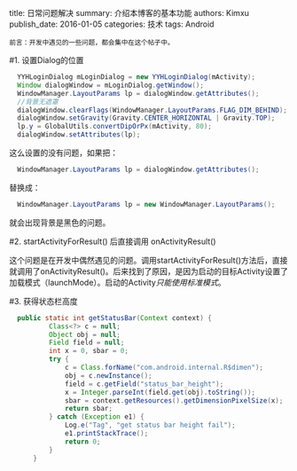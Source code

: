 title: 日常问题解决
summary: 介绍本博客的基本功能
authors: Kimxu
publish_date: 2016-01-05
categories: 技术
tags: Android


`前言：开发中遇见的一些问题，都会集中在这个帖子中。`

#1. 设置Dialog的位置
     
``` JAVA
  YYHLoginDialog mLoginDialog = new YYHLoginDialog(mActivity);
  Window dialogWindow = mLoginDialog.getWindow();
  WindowManager.LayoutParams lp = dialogWindow.getAttributes();
  //背景无遮罩
  dialogWindow.clearFlags(WindowManager.LayoutParams.FLAG_DIM_BEHIND);
  dialogWindow.setGravity(Gravity.CENTER_HORIZONTAL | Gravity.TOP);
  lp.y = GlobalUtils.convertDipOrPx(mActivity, 80);
  dialogWindow.setAttributes(lp);
```
  
  这么设置的没有问题，如果把：
     
``` JAVA
  WindowManager.LayoutParams lp = dialogWindow.getAttributes();
```
     
  替换成：
     
``` JAVA
  WindowManager.LayoutParams lp = new WindowManager.LayoutParams();
```
     
  就会出现背景是黑色的问题。
   
#2. startActivityForResult() 后直接调用 onActivityResult()
   
   这个问题是在开发中偶然遇见的问题。调用startActivityForResult()方法后，直接就调用了onActivityResult()。后来找到了原因，是因为启动的目标Activity设置了加载模式（launchMode）。启动的Activity*只能使用标准模式*。
   
#3. 获得状态栏高度
     
``` JAVA
  public static int getStatusBar(Context context) {
          Class<?> c = null;
          Object obj = null;
          Field field = null;
          int x = 0, sbar = 0;
          try {
              c = Class.forName("com.android.internal.R$dimen");
              obj = c.newInstance();
              field = c.getField("status_bar_height");
              x = Integer.parseInt(field.get(obj).toString());
              sbar = context.getResources().getDimensionPixelSize(x);
              return sbar;
          } catch (Exception e1) {
              Log.e("Tag", "get status bar height fail");
              e1.printStackTrace();
              return 0;
          }
      }
```

   
   ​
